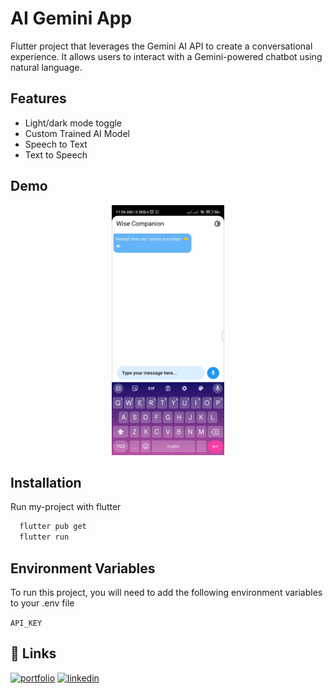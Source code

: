 
# AI Gemini App

Flutter project that leverages the Gemini AI API to create a conversational experience. It allows users to interact with a Gemini-powered chatbot using natural language.


## Features
- Light/dark mode toggle
- Custom Trained AI Model
- Speech to Text
- Text to Speech


## Demo
<div style="text-align: center;">
  <img src="assets/demo.gif" alt="Gemini AI Chat App Demo" style="max-width: 300px; max-height: 400px; width: auto; height: auto; display: inline-block;">
</div>


## Installation

Run my-project with flutter

```bash
  flutter pub get
  flutter run
```
    
## Environment Variables

To run this project, you will need to add the following environment variables to your .env file

`API_KEY`
## 🔗 Links
[![portfolio](https://img.shields.io/badge/my_portfolio-000?style=for-the-badge&logo=ko-fi&logoColor=white)](https://alihamza0173.github.io/)
[![linkedin](https://img.shields.io/badge/linkedin-0A66C2?style=for-the-badge&logo=linkedin&logoColor=white)](https://linkedin.com/in/ali-hamza-5b3085260)

